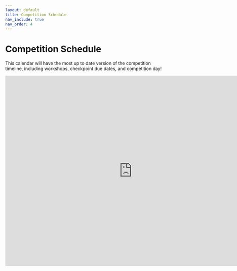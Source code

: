 ```yaml
---
layout: default
title: Competition Schedule
nav_include: true
nav_order: 4
---
```


# Competition Schedule

This calendar will have the most up to date version of the competition timeline, including workshops, checkpoint due dates, and competition day!
<iframe src="https://calendar.google.com/calendar/embed?src=9a08dd3dac1df5c210999c130b7e69ccc35d1f88f91902aa3ff64ee9daa4aa3b%40group.calendar.google.com&ctz=America%2FChicago" style="border: 0" width="800" height="600" frameborder="0" scrolling="no"></iframe>
